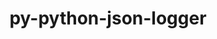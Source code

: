 ---
title: "py-python-json-logger"
layout: cache
categories: [package, develop-2023-10-08]
meta: {"versions": ["2.0.7"], "compilers": ["gcc@=11.1.0", "gcc@=11.4.0", "gcc@=9.4.0", "oneapi@=2023.2.1"], "oss": ["ubuntu20.04"], "platforms": ["linux"], "targets": ["aarch64", "ppc64le", "x86_64_v3"], "stacks": ["data-vis-sdk", "e4s", "e4s-arm", "e4s-oneapi", "e4s-power", "root"], "num_specs": 8, "num_specs_by_stack": {"root": 8, "e4s-arm": 2, "e4s-power": 2, "data-vis-sdk": 1, "e4s": 2, "e4s-oneapi": 1}}
spec_details: [{"hash": "nzu4bu4ve3jkabsjm5bxw2w6wotg4wfi", "compiler": "gcc@=11.4.0", "versions": ["2.0.7"], "os": "ubuntu20.04", "platform": "linux", "target": "aarch64", "variants": ["build_system=python_pip"], "stacks": ["root", "e4s-arm"], "size": "-", "tarball": "https://binaries.spack.io/develop-2023-10-08/build_cache/linux-ubuntu20.04-aarch64/gcc-11.4.0/py-python-json-logger-2.0.7/linux-ubuntu20.04-aarch64-gcc-11.4.0-py-python-json-logger-2.0.7-nzu4bu4ve3jkabsjm5bxw2w6wotg4wfi.spack"}, {"hash": "vc4dqghm5tp5pykosltlde3pe7xo4u5d", "compiler": "gcc@=11.4.0", "versions": ["2.0.7"], "os": "ubuntu20.04", "platform": "linux", "target": "aarch64", "variants": ["build_system=python_pip"], "stacks": ["root", "e4s-arm"], "size": "-", "tarball": "https://binaries.spack.io/develop-2023-10-08/build_cache/linux-ubuntu20.04-aarch64/gcc-11.4.0/py-python-json-logger-2.0.7/linux-ubuntu20.04-aarch64-gcc-11.4.0-py-python-json-logger-2.0.7-vc4dqghm5tp5pykosltlde3pe7xo4u5d.spack"}, {"hash": "skhz3amgpeu3p6hzdm2agwbsoi2qcwgm", "compiler": "gcc@=9.4.0", "versions": ["2.0.7"], "os": "ubuntu20.04", "platform": "linux", "target": "ppc64le", "variants": ["build_system=python_pip"], "stacks": ["root", "e4s-power"], "size": "-", "tarball": "https://binaries.spack.io/develop-2023-10-08/build_cache/linux-ubuntu20.04-ppc64le/gcc-9.4.0/py-python-json-logger-2.0.7/linux-ubuntu20.04-ppc64le-gcc-9.4.0-py-python-json-logger-2.0.7-skhz3amgpeu3p6hzdm2agwbsoi2qcwgm.spack"}, {"hash": "wtenouiy7avacwnc6idpavdq6l7z7nan", "compiler": "gcc@=9.4.0", "versions": ["2.0.7"], "os": "ubuntu20.04", "platform": "linux", "target": "ppc64le", "variants": ["build_system=python_pip"], "stacks": ["root", "e4s-power"], "size": "-", "tarball": "https://binaries.spack.io/develop-2023-10-08/build_cache/linux-ubuntu20.04-ppc64le/gcc-9.4.0/py-python-json-logger-2.0.7/linux-ubuntu20.04-ppc64le-gcc-9.4.0-py-python-json-logger-2.0.7-wtenouiy7avacwnc6idpavdq6l7z7nan.spack"}, {"hash": "sqkbrlwcqavp6mmauiwmaayys3noye3n", "compiler": "gcc@=11.1.0", "versions": ["2.0.7"], "os": "ubuntu20.04", "platform": "linux", "target": "x86_64_v3", "variants": ["build_system=python_pip"], "stacks": ["root", "data-vis-sdk"], "size": "-", "tarball": "https://binaries.spack.io/develop-2023-10-08/build_cache/linux-ubuntu20.04-x86_64_v3/gcc-11.1.0/py-python-json-logger-2.0.7/linux-ubuntu20.04-x86_64_v3-gcc-11.1.0-py-python-json-logger-2.0.7-sqkbrlwcqavp6mmauiwmaayys3noye3n.spack"}, {"hash": "tmcax56rfldfwpuuwmaicwmfwfdz6l6v", "compiler": "gcc@=11.4.0", "versions": ["2.0.7"], "os": "ubuntu20.04", "platform": "linux", "target": "x86_64_v3", "variants": ["build_system=python_pip"], "stacks": ["root", "e4s"], "size": "-", "tarball": "https://binaries.spack.io/develop-2023-10-08/build_cache/linux-ubuntu20.04-x86_64_v3/gcc-11.4.0/py-python-json-logger-2.0.7/linux-ubuntu20.04-x86_64_v3-gcc-11.4.0-py-python-json-logger-2.0.7-tmcax56rfldfwpuuwmaicwmfwfdz6l6v.spack"}, {"hash": "vlx22xblu7jmiuuadvujcn7hwp26eigl", "compiler": "gcc@=11.4.0", "versions": ["2.0.7"], "os": "ubuntu20.04", "platform": "linux", "target": "x86_64_v3", "variants": ["build_system=python_pip"], "stacks": ["root", "e4s"], "size": "-", "tarball": "https://binaries.spack.io/develop-2023-10-08/build_cache/linux-ubuntu20.04-x86_64_v3/gcc-11.4.0/py-python-json-logger-2.0.7/linux-ubuntu20.04-x86_64_v3-gcc-11.4.0-py-python-json-logger-2.0.7-vlx22xblu7jmiuuadvujcn7hwp26eigl.spack"}, {"hash": "a3sitvi6czys7z6ix7kdjuxg7qefukks", "compiler": "oneapi@=2023.2.1", "versions": ["2.0.7"], "os": "ubuntu20.04", "platform": "linux", "target": "x86_64_v3", "variants": ["build_system=python_pip"], "stacks": ["root", "e4s-oneapi"], "size": "-", "tarball": "https://binaries.spack.io/develop-2023-10-08/build_cache/linux-ubuntu20.04-x86_64_v3/oneapi-2023.2.1/py-python-json-logger-2.0.7/linux-ubuntu20.04-x86_64_v3-oneapi-2023.2.1-py-python-json-logger-2.0.7-a3sitvi6czys7z6ix7kdjuxg7qefukks.spack"}]
---